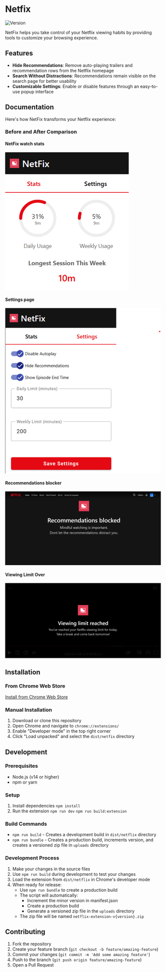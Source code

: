 # Netfix

![Version](https://img.shields.io/badge/version-1.1.2-blue)

NetFix helps you take control of your Netflix viewing habits by providing tools to customize your browsing experience.

## Features

- **Hide Recommendations**: Remove auto-playing trailers and recommendation rows from the Netflix homepage
- **Search Without Distractions**: Recommendations remain visible on the search page for better usability
- **Customizable Settings**: Enable or disable features through an easy-to-use popup interface

## Documentation

Here's how NetFix transforms your Netflix experience:

### Before and After Comparison

#### NetFix watch stats
![NetFix watch stats](docs/netfix-1.png)

#### Settings page
![Netflix Homepage With NetFix](docs/netfix-2.png)

#### Recommendations blocker
![Netflix Search Without NetFix](docs/netfix-3.png)

#### Viewing Limit Over
![Viewing Limit Over](docs/netfix-4.png)

## Installation

### From Chrome Web Store
[Install from Chrome Web Store](https://chromewebstore.google.com/detail/netfix/dglgdabgjjphcogfplhpciofecbjbnjm)

### Manual Installation
1. Download or clone this repository
2. Open Chrome and navigate to `chrome://extensions/`
3. Enable "Developer mode" in the top right corner
4. Click "Load unpacked" and select the `dist/netfix` directory

## Development

### Prerequisites
- Node.js (v14 or higher)
- npm or yarn

### Setup
1. Install dependencies
`npm install`
2. Run the extension
`npm run dev`
`npm run build:extension`

### Build Commands

- `npm run build` - Creates a development build in `dist/netflix` directory
- `npm run bundle` - Creates a production build, increments version, and creates a versioned zip file in `uploads` directory

### Development Process

1. Make your changes in the source files
2. Use `npm run build` during development to test your changes
3. Load the extension from `dist/netflix` in Chrome's developer mode
4. When ready for release:
   - Use `npm run bundle` to create a production build
   - The script will automatically:
     - Increment the minor version in manifest.json
     - Create a production build
     - Generate a versioned zip file in the `uploads` directory
   - The zip file will be named `netflix-extension-v{version}.zip`


## Contributing

1. Fork the repository
2. Create your feature branch (`git checkout -b feature/amazing-feature`)
3. Commit your changes (`git commit -m 'Add some amazing feature'`)
4. Push to the branch (`git push origin feature/amazing-feature`)
5. Open a Pull Request

